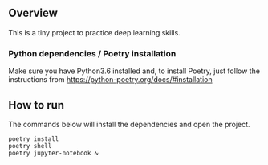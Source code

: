 ## Overview

This is a tiny project to practice deep learning skills.

### Python dependencies / Poetry installation
Make sure you have Python3.6 installed and, to install Poetry, just follow the instructions from https://python-poetry.org/docs/#installation

## How to run
The commands below will install the dependencies and open the project.

```
poetry install
poetry shell
poetry jupyter-notebook &
```
